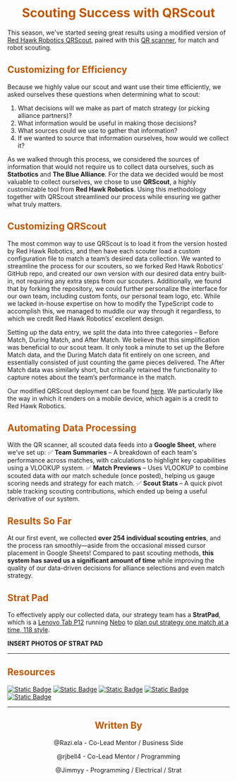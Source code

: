 <div>
<div align="center">
<h1><span style="color:#bf5700">Scouting Success with QRScout
</span></h1>
</div>

This season, we've started seeing great results using a modified version of [Red Hawk Robotics QRScout](https://www.chiefdelphi.com/t/qrscout-no-code-no-app-no-internet-no-problem/449456?u=jimmyy), paired with this [QR scanner](https://a.co/d/6rPLtb1), for match and robot scouting.

<div>
<div align="left">
<h2><span style="color:#bf5700">Customizing for Efficiency
</span></h2>
</div>

Because we highly value our scout and want use their time efficiently, we asked ourselves these questions when determining what to scout:

1. What decisions will we make as part of match strategy (or picking alliance partners)?
2. What information would be useful in making those decisions?
3. What sources could we use to gather that information?
4. If we wanted to source that information ourselves, how would we collect it?

As we walked through this process, we considered the sources of information that would not require us to collect data ourselves, such as **Statbotics** and **The Blue Alliance**. For the data we decided would be most valuable to collect ourselves, we chose to use **QRScout**, a highly customizable tool from **Red Hawk Robotics**. Using this methodology together with QRScout streamlined our process while ensuring we gather what truly matters.

<div>
<div align="left">
<h2><span style="color:#bf5700">Customizing QRScout
</span></h2>
</div>

The most common way to use QRScout is to load it from the version hosted by Red Hawk Robotics, and then have each scouter load a custom configuration file to match a team’s desired data collection. We wanted to streamline the process for our scouters, so we forked Red Hawk Robotics’ GitHub repo, and created our own version with our desired data entry built-in, not requiring any extra steps from our scouters. Additionally, we found that by forking the repository, we could further personalize the interface for our own team, including custom fonts, our personal team logo, etc. While we lacked in-house expertise on how to modify the TypeScript code to accomplish this, we managed to muddle our way through it regardless, to which we credit Red Hawk Robotics’ excellent design.

Setting up the data entry, we split the data into three categories – Before Match, During Match, and After Match. We believe that this simplification was beneficial to our scout team. It only took a minute to set up the Before Match data, and the During Match data fit entirely on one screen, and essentially consisted of just counting the game pieces delivered. The After Match data was similarly short, but critically retained the functionality to capture notes about the team’s performance in the match.

Our modified QRScout deployment can be found [here](https://scout.lynkrobotics.org/).  We particularly like the way in which it renders on a mobile device, which again is a credit to Red Hawk Robotics.

<div>
<div align="left">
<h2><span style="color:#bf5700">Automating Data Processing
</span></h2>
</div>

With the QR scanner, all scouted data feeds into a **Google Sheet**, where we’ve set up:
✅ **Team Summaries** – A breakdown of each team's performance across matches, with calculations to highlight key capabilities using a VLOOKUP system.
✅ **Match Previews** – Uses VLOOKUP to combine scouted data with our match schedule (once posted), helping us gauge scoring needs and strategy for each match.
✅ **Scout Stats** – A quick pivot table tracking scouting contributions, which ended up being a useful derivative of our system.

<div>
<div align="left">
<h2><span style="color:#bf5700">Results So Far
</span></h2>
</div>

At our first event, we collected **over 254 individual scouting entries**, and the process ran smoothly—aside from the occasional missed cursor placement in Google Sheets! Compared to past scouting methods, **this system has saved us a significant amount of time** while improving the quality of our data-driven decisions for alliance selections and even match strategy.

<div>
<div align="left">
<h2><span style="color:#bf5700">Strat Pad
</span></h2>
</div>

To effectively apply our collected data, our strategy team has a **StratPad**, which is a [Lenovo Tab P12](https://www.lenovo.com/us/en/p/tablets/android-tablets/lenovo-tab-series/lenovo-tab-p12/) running [Nebo](https://www.nebo.app/) to [plan out strategy one match at a time, 118 style](https://youtu.be/uiYgt37zIrQ?si=qPAn-PxisPPe2RqP).

**INSERT PHOTOS OF STRAT PAD**

<hr>

<div>
<div align="left">
<h2><span style="color:#bf5700">Resources
</span></h2>
</div>

[![Static Badge](https://img.shields.io/badge/Red_Hawk_Robotics-Lynk?style=for-the-badge&label=QRScout&labelColor=bf5700&color=000000)](https://www.chiefdelphi.com/t/qrscout-no-code-no-app-no-internet-no-problem/449456?u=jimmyy) 
[![Static Badge](https://img.shields.io/badge/LYNK_Edition-Lynk?style=for-the-badge&label=QRScout&labelColor=bf5700&color=000000)](https://scout.lynkrobotics.org/) 
[![Static Badge](https://img.shields.io/badge/Code_Scanner-Lynk?style=for-the-badge&label=QR&labelColor=bf5700&color=000000)](https://a.co/d/6rPLtb1) 
[![Static Badge](https://img.shields.io/badge/Tab_P12-Lynk?style=for-the-badge&label=Lenovo&labelColor=bf5700&color=000000)](https://www.lenovo.com/us/en/p/tablets/android-tablets/lenovo-tab-series/lenovo-tab-p12/zach0177us?cid=us:sem|se|google|pmax_non_pc|||ZACH0177US|18333294919|||shopping|mix|consumer&gad_source=1&gclid=CjwKCAjwvr--BhB5EiwAd5YbXm2m6A4yBMSJHTk7YUmo6a0vY8OoGSUd5Vy9eOz-eg7BaBOYwHtxVhoCn3YQAvD_BwE) 
[![Static Badge](https://img.shields.io/badge/App-Lynk?style=for-the-badge&label=NEBO&labelColor=bf5700&color=000000)](https://www.nebo.app/) 

<hr>

<div>
<div align="center">
<h2><span style="color:#bf5700">Written By
</span></h2>
</div>

<div align="center">
@Razi.ela - Co-Lead Mentor / Business Side

@rjbell4 - Co-Lead Mentor / Programming

@Jimmyy - Programming / Electrical / Strat
</div>




